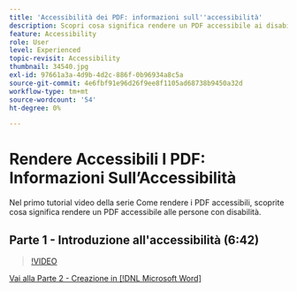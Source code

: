 ```yaml
---
title: 'Accessibilità dei PDF: informazioni sull''accessibilità'
description: Scopri cosa significa rendere un PDF accessibile ai disabili
feature: Accessibility
role: User
level: Experienced
topic-revisit: Accessibility
thumbnail: 34540.jpg
exl-id: 97661a3a-4d9b-4d2c-886f-0b96934a8c5a
source-git-commit: 4e6fbf91e96d26f9ee8f1105ad68738b9450a32d
workflow-type: tm+mt
source-wordcount: '54'
ht-degree: 0%

---
```


# Rendere Accessibili I PDF: Informazioni Sull’Accessibilità

Nel primo tutorial video della serie Come rendere i PDF accessibili, scoprite cosa significa rendere un PDF accessibile alle persone con disabilità.

## Parte 1 - Introduzione all&#39;accessibilità (6:42)

>[!VIDEO](https://video.tv.adobe.com/v/34540?quality=12&learn=on&hidetitle=true)

[Vai alla Parte 2 - Creazione in [!DNL Microsoft Word]](authoring-in-word.md)